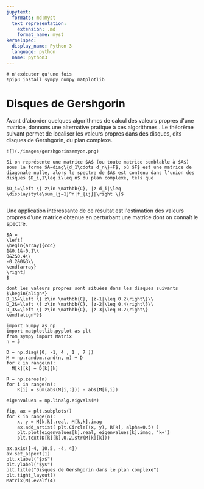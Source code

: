 ```yaml
---
jupytext:
  formats: md:myst
  text_representation:
    extension: .md
    format_name: myst
kernelspec:
  display_name: Python 3
  language: python
  name: python3
---
```


```{code-cell} ipython3
# n'exécuter qu'une fois
!pip3 install sympy numpy matplotlib

```

# Disques de Gershgorin

Avant d'aborder quelques algorithmes de calcul des valeurs propres d'une matrice, donnons une alternative pratique à ces algorithmes . Le théorème suivant  permet de localiser les valeurs propres dans des disques, dits disques de Gershgorin, du plan complexe.

```{margin} 
![](./images/gershgorinsemyon.png)
```

```{prf:theorem} Théorème de Gershgorin
Si on représente une matrice $A$ (ou toute matrice semblable à $A$) sous la forme $A=diag\{d_1\cdots d_n\}+F$, où $F$ est une matrice de diagonale nulle, alors le spectre de $A$ est contenu dans l'union des disques $D_i,1\leq i\leq n$ du plan complexe, tels que 

$D_i=\left \{ z\in \mathbb{C}, |z-d_i|\leq \displaystyle\sum_{j=1}^n|f_{ij}|\right \}$
```

```{index} Gershgorin;théorème
```






Une application intéressante de ce résultat est l'estimation des valeurs propres d'une matrice obtenue en perturbant une matrice dont on connaît le spectre.


```{prf:example}
$A =
\left[
\begin{array}{ccc}
1&0.1&-0.1\\
0&2&0.4\\
-0.2&0&3\\
\end{array}
\right]
$

dont les valeurs propres sont situées dans les disques suivants
$\begin{align*}
D_1&=\left \{ z\in \mathbb{C}, |z-1|\leq 0.2\right\}\\
D_2&=\left \{ z\in \mathbb{C}, |z-2|\leq 0.4\right\}\\
D_3&=\left \{ z\in \mathbb{C}, |z-3|\leq 0.2\right\}
\end{align*}$
```

```{code-cell} ipython3
import numpy as np
import matplotlib.pyplot as plt
from sympy import Matrix
n = 5 

D = np.diag([0, -1, 4 , 1 , 7 ])
M = np.random.rand(n, n) + D
for k in range(n):
  M[k][k] = D[k][k]

R = np.zeros(n) 
for i in range(n):
    R[i] = sum(abs(M[i,:])) - abs(M[i,i])

eigenvalues = np.linalg.eigvals(M)

fig, ax = plt.subplots()
for k in range(n):
    x, y = M[k,k].real, M[k,k].imag
    ax.add_artist( plt.Circle((x, y), R[k], alpha=0.5) )
    plt.plot(eigenvalues[k].real, eigenvalues[k].imag, 'k+')
    plt.text(D[k][k],0.2,str(M[k][k]))

ax.axis([-4, 10.5, -4, 4])
ax.set_aspect(1)    
plt.xlabel("$x$")
plt.ylabel("$y$")
plt.title("Disques de Gershgorin dans le plan complexe")
plt.tight_layout()
Matrix(M).evalf(4)
```

